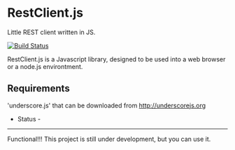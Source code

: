 RestClient.js
=============

Little REST client written in JS.

[![Build Status](https://secure.travis-ci.org/qennix/restclient.png?branch=master)](http://travis-ci.org/qennix/restclient)


RestClient.js is a Javascript library, designed to be used into a web browser or a node.js environtment.

Requirements
------------

'underscore.js' that can be downloaded from http://underscorejs.org


- Status -
------------
Functional!!! This project is still under development, but you can use it.